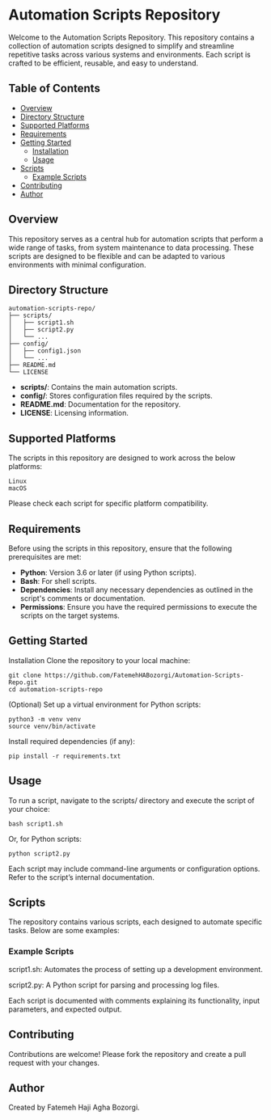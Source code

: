 # Automation Scripts Repository

Welcome to the Automation Scripts Repository. This repository contains a collection of automation scripts designed to simplify and streamline repetitive tasks across various systems and environments. Each script is crafted to be efficient, reusable, and easy to understand.

## Table of Contents

- [Overview](#overview)
- [Directory Structure](#directory-structure)
- [Supported Platforms](#supported-platforms)
- [Requirements](#requirements)
- [Getting Started](#getting-started)
  - [Installation](#installation)
  - [Usage](#usage)
- [Scripts](#scripts)
  - [Example Scripts](#example-scripts)
- [Contributing](#contributing)
- [Author](#author)

## Overview

This repository serves as a central hub for automation scripts that perform a wide range of tasks, from system maintenance to data processing. These scripts are designed to be flexible and can be adapted to various environments with minimal configuration.

## Directory Structure

```
automation-scripts-repo/
├── scripts/
│   ├── script1.sh
│   ├── script2.py
│   └── ...
├── config/
│   ├── config1.json
│   └── ...
├── README.md
└── LICENSE
```

- **scripts/**: Contains the main automation scripts.
- **config/**: Stores configuration files required by the scripts.
- **README.md**: Documentation for the repository.
- **LICENSE**: Licensing information.
  
## Supported Platforms
The scripts in this repository are designed to work across the below platforms:
```
Linux
macOS
```
Please check each script for specific platform compatibility.

## Requirements
Before using the scripts in this repository, ensure that the following prerequisites are met:

- **Python**: Version 3.6 or later (if using Python scripts).
- **Bash**: For shell scripts.
- **Dependencies**: Install any necessary dependencies as outlined in the script's comments or documentation.
- **Permissions**: Ensure you have the required permissions to execute the scripts on the target systems.

## Getting Started
Installation
Clone the repository to your local machine:
```
git clone https://github.com/FatemehHABozorgi/Automation-Scripts-Repo.git
cd automation-scripts-repo
```
(Optional) Set up a virtual environment for Python scripts:
```
python3 -m venv venv
source venv/bin/activate
```
Install required dependencies (if any):
```
pip install -r requirements.txt
```

## Usage
To run a script, navigate to the scripts/ directory and execute the script of your choice:

```
bash script1.sh
```
Or, for Python scripts:
```
python script2.py
```
Each script may include command-line arguments or configuration options. Refer to the script’s internal documentation.

## Scripts
The repository contains various scripts, each designed to automate specific tasks. Below are some examples:

### Example Scripts
script1.sh: Automates the process of setting up a development environment.

script2.py: A Python script for parsing and processing log files.

Each script is documented with comments explaining its functionality, input parameters, and expected output.

## Contributing
Contributions are welcome! Please fork the repository and create a pull request with your changes.

## Author
Created by Fatemeh Haji Agha Bozorgi.
